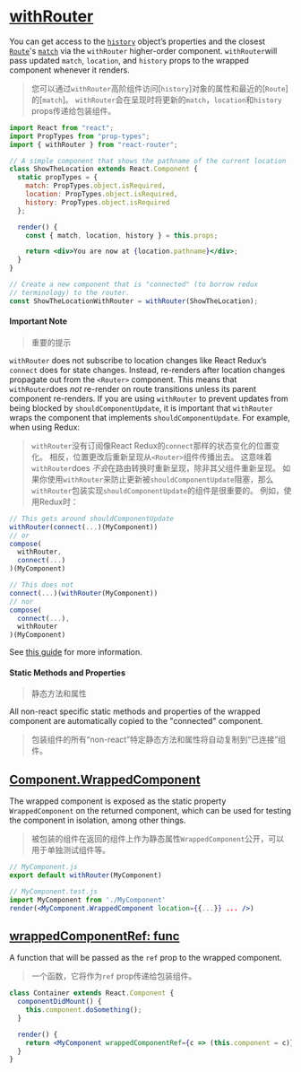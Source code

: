 # [withRouter](https://reacttraining.com/web/api/withRouter)

You can get access to the [`history`](https://reacttraining.com/web/api/history) object’s properties and the closest [`Route`](https://reacttraining.com/web/api/Route)'s [`match`](https://reacttraining.com/web/api/match) via the `withRouter` higher-order component. `withRouter`will pass updated `match`, `location`, and `history` props to the wrapped component whenever it renders.

> 您可以通过`withRouter`高阶组件访问[`history`]对象的属性和最近的[`Route`]的[`match`]。 `withRouter`会在呈现时将更新的`match`，`location`和`history` props传递给包装组件。

```jsx
import React from "react";
import PropTypes from "prop-types";
import { withRouter } from "react-router";

// A simple component that shows the pathname of the current location
class ShowTheLocation extends React.Component {
  static propTypes = {
    match: PropTypes.object.isRequired,
    location: PropTypes.object.isRequired,
    history: PropTypes.object.isRequired
  };

  render() {
    const { match, location, history } = this.props;

    return <div>You are now at {location.pathname}</div>;
  }
}

// Create a new component that is "connected" (to borrow redux
// terminology) to the router.
const ShowTheLocationWithRouter = withRouter(ShowTheLocation);
```

#### Important Note

> 重要的提示

`withRouter` does not subscribe to location changes like React Redux’s `connect` does for state changes. Instead, re-renders after location changes propagate out from the `<Router>` component. This means that `withRouter`does *not* re-render on route transitions unless its parent component re-renders. If you are using `withRouter` to prevent updates from being blocked by `shouldComponentUpdate`, it is important that `withRouter` wraps the component that implements `shouldComponentUpdate`. For example, when using Redux:

> `withRouter`没有订阅像React Redux的`connect`那样的状态变化的位置变化。 相反，位置更改后重新呈现从`<Router>`组件传播出去。 这意味着`withRouter`does *不会*在路由转换时重新呈现，除非其父组件重新呈现。 如果你使用`withRouter`来防止更新被`shouldComponentUpdate`阻塞，那么`withRouter`包装实现`shouldComponentUpdate`的组件是很重要的。 例如，使用Redux时：

```js
// This gets around shouldComponentUpdate
withRouter(connect(...)(MyComponent))
// or
compose(
  withRouter,
  connect(...)
)(MyComponent)

// This does not
connect(...)(withRouter(MyComponent))
// nor
compose(
  connect(...),
  withRouter
)(MyComponent)
```

See [this guide](https://github.com/ReactTraining/react-router/blob/master/packages/react-router/docs/guides/blocked-updates.md) for more information.

#### Static Methods and Properties

> 静态方法和属性

All non-react specific static methods and properties of the wrapped component are automatically copied to the "connected" component.

> 包装组件的所有“non-react”特定静态方法和属性将自动复制到“已连接”组件。

## [Component.WrappedComponent](https://reacttraining.com/web/api/withRouter/componentwrappedcomponent)

The wrapped component is exposed as the static property `WrappedComponent` on the returned component, which can be used for testing the component in isolation, among other things.

> 被包装的组件在返回的组件上作为静态属性`WrappedComponent`公开，可以用于单独测试组件等。

```jsx
// MyComponent.js
export default withRouter(MyComponent)

// MyComponent.test.js
import MyComponent from './MyComponent'
render(<MyComponent.WrappedComponent location={{...}} ... />)
```

## [wrappedComponentRef: func](https://reacttraining.com/web/api/withRouter/wrappedcomponentref-func)

A function that will be passed as the `ref` prop to the wrapped component.

> 一个函数，它将作为`ref` prop传递给包装组件。

```jsx
class Container extends React.Component {
  componentDidMount() {
    this.component.doSomething();
  }

  render() {
    return <MyComponent wrappedComponentRef={c => (this.component = c)} />;
  }
}
```
